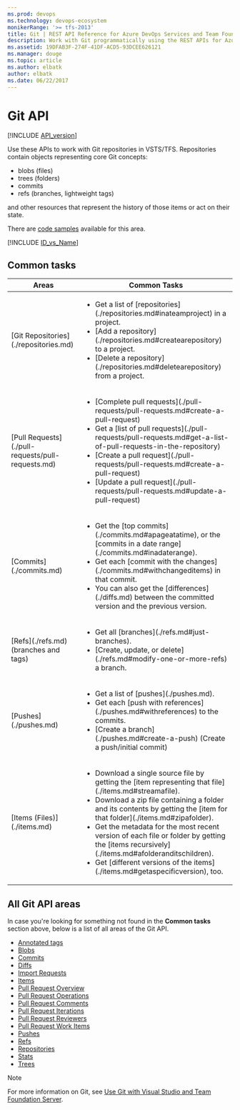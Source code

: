 ```yaml
---
ms.prod: devops
ms.technology: devops-ecosystem
monikerRange: '>= tfs-2013'
title: Git | REST API Reference for Azure DevOps Services and Team Foundation Server
description: Work with Git programmatically using the REST APIs for Azure DevOps Services and Team Foundation Server.
ms.assetid: 19DFAB3F-274F-41DF-ACD5-93DCEE626121
ms.manager: douge
ms.topic: article
ms.author: elbatk
author: elbatk
ms.date: 06/22/2017
---
```


# Git API
[!INCLUDE [API_version](../_data/version.md)]

Use these APIs to work with Git repositories in VSTS/TFS.
Repositories contain objects representing core Git concepts:

- blobs (files)
- trees (folders)
- commits
- refs (branches, lightweight tags)

and other resources that represent the history of those items or act on their state.

There are [code samples](https://github.com/Microsoft/vsts-dotnet-samples/blob/master/ClientLibrary/Snippets/Microsoft.TeamServices.Samples.Client/Git) available for this area.

[!INCLUDE [ID_vs_Name](_data/id_or_name.md)]

## Common tasks
<table class="table table-striped; centered-table">
<thead class="thead-inverse">
    <tr>
        <th ="col-md-8">Areas</th>
        <th ="col-md-8">Common Tasks</th>
    </tr>
</thead>
<tbody>
    <tr>
        <td>
            [Git Repositories](./repositories.md)
        </td>
        <td>
            <ul><li>Get a list of [repositories](./repositories.md#inateamproject) in a project.</li>
            <li>[Add a repository](./repositories.md#createarepository) to a project.</li>
            <li>[Delete a repository](./repositories.md#deletearepository) from a project.</li>
            </ul>
        </td>
    </tr>
    <tr>
        <td>
            [Pull Requests](./pull-requests/pull-requests.md)
        </td>
        <td>
            <ul><li>[Complete pull requests](./pull-requests/pull-requests.md#create-a-pull-request)</li>
            <li>Get a [list of pull requests](./pull-requests/pull-requests.md#get-a-list-of-pull-requests-in-the-repository)</li>
            <li>[Create a pull request](./pull-requests/pull-requests.md#create-a-pull-request)</li>
            <li>[Update a pull request](./pull-requests/pull-requests.md#update-a-pull-request)</li>
            </ul>
        </td>
    </tr>
    <tr>
        <td>
            [Commits](./commits.md)
        </td>
        <td>
            <ul><li>Get the [top commits](./commits.md#apageatatime), or the [commits in a date range](./commits.md#inadaterange).</li>
            <li>Get each [commit with the changes](./commits.md#withchangeditems) in that commit.</li>
            <li>You can also get the [differences](./diffs.md) between the committed version and the previous version.</li>
            </ul>
        </td>
    </tr>
    <tr>
        <td>
            [Refs](./refs.md) (branches and tags)
        </td>
        <td>
            <ul><li>Get all [branches](./refs.md#just-branches).</li>
            <li>[Create, update, or delete](./refs.md#modify-one-or-more-refs) a branch.</li>
            </ul>
        </td>
    </tr>
    <tr>
        <td>
            [Pushes](./pushes.md)
        </td>
        <td>
            <ul><li>Get a list of [pushes](./pushes.md).</li>
            <li>Get each [push with references](./pushes.md#withreferences) to the commits.
            <li>[Create a branch](./pushes.md#create-a-push) (Create a push/initial commit)</li>
            </ul>
        </td>
    </tr>
    <tr>
        <td>
            [Items (Files)](./items.md)
        </td>
        <td>
            <ul><li>Download a single source file by getting the [item representing that file](./items.md#streamafile).</li>
            <li>Download a zip file containing a folder and its contents by getting the [item for that folder](./items.md#zipafolder).</li>
            <li>Get the metadata for the most recent version of each file or folder by getting the [items recursively](./items.md#afolderanditschildren).</li>
            <li>Get [different versions of the items](./items.md#getaspecificversion), too.</li>
            </ul>
        </td>
    </tr>
</tbody>
</table>

## All Git API areas
In case you're looking for something not found in the **Common tasks** section above, below is a list of all areas of the Git API.

* [Annotated tags](./annotatedTags.md)
* [Blobs](./blobs.md)
* [Commits](./commits.md)
* [Diffs](./diffs.md)
* [Import Requests](./import-requests.md)
* [Items](./items.md)
* [Pull Request Overview](./pull-requests/overview.md)
* [Pull Request Operations](./pull-requests/pull-requests.md)
* [Pull Request Comments](./pull-requests/threads.md)
* [Pull Request Iterations](./pull-requests/iterations.md)
* [Pull Request Reviewers](./pull-requests/reviewers.md)
* [Pull Request Work Items](./pull-requests/work-items.md)
* [Pushes](./pushes.md)
* [Refs](./refs.md)
* [Repositories](./repositories.md)
* [Stats](./stats.md)
* [Trees](./trees.md)

>[!NOTE]
>For more information on Git, see [Use Git with Visual Studio and Team Foundation Server](https://visualstudio.microsoft.com/docs/repos/git/overview).

